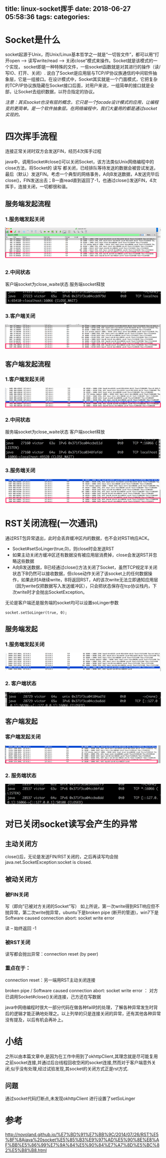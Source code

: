 title: linux-socket挥手
date: 2018-06-27 05:58:36
tags:
categories:
---
# Socket是什么

socket起源于Unix，而Unix/Linux基本哲学之一就是“一切皆文件”，都可以用“打开open –> 读写write/read –> 关闭close”模式来操作。Socket就是该模式的一个实现，        socket即是一种特殊的文件，一些socket函数就是对其进行的操作（读/写IO、打开、关闭）.     说白了Socket是应用层与TCP/IP协议族通信的中间软件抽象层，它是一组接口。在设计模式中，Socket其实就是一个门面模式，它把复杂的TCP/IP协议族隐藏在Socket接口后面，对用户来说，一组简单的接口就是全部，让Socket去组织数据，以符合指定的协议。

*注意：其实socket也没有层的概念，它只是一个facade设计模式的应用，让编程变的更简单。是一个软件抽象层。在网络编程中，我们大量用的都是通过socket实现的。*



# 四次挥手流程
连接正常关闭时双方会发送FIN，经历4次挥手过程

java中，调用Socket#close()可以关闭Socket，该方法类似Unix网络编程中的close方法，将Socket的 读写 都关闭，已经排队等待发送的数据会被尝试发送，最后（默认）发送FIN。考虑一个典型的网络事务，A向B发送数据，A发送完毕后close()，FIN发送出去；B一直read直到返回了-1，也通过close()发送FIN，4次挥手，连接关闭，一切都很和谐。


## 服务端发起流程

### 1.服务端发起关闭

![upload successful](/images/pasted-194.png)

### 2.中间状态
客户端socket为close_waite状态
服务端socket释放

![upload successful](/images/pasted-196.png)

### 3.客户端关闭

![upload successful](/images/pasted-195.png)

## 客户端发起流程

### 1.客户端发起关闭

![upload successful](/images/pasted-197.png)
### 2.中间状态
服务端socket为close_waite状态
客户端socket释放

![upload successful](/images/pasted-198.png)

### 3.服务端关闭

![upload successful](/images/pasted-199.png)

# RST关闭流程(一次通讯)
通过RST包异常退出，此时会丢弃缓冲区内的数据，也不会对RST响应ACK。

- Socket#setSoLinger(true,0)，则close时会发送RST
- 如果主动关闭方缓冲区还有数据没有被应用层消费掉，close会发送RST并忽略这些数据
- A向B发送数据，B已经通过close()方法关闭了Socket，虽然TCP规定半关闭状态下B仍然可以接收数据，但close动作关闭了该socket上的任何数据操作，如果此时A继续write，B将返回RST，A的该次write无法立即通知应用层（因为write仅把数据写入发送缓冲区），只会把状态保存在tcp协议栈内，下次write时才会抛出SocketException。

无论是客户端还是服务端的socket均可以设置soLinger参数
```
socket.setSoLinger(true, 0);
```

## 服务端发起
### 1.服务端发起关闭
![upload successful](/images/pasted-200.png)

### 2. 客户端状态

![upload successful](/images/pasted-201.png)

## 客户端发起
### 客户端发起关闭

![upload successful](/images/pasted-202.png)

### 2. 服务端状态

![upload successful](/images/pasted-203.png)

# 对已关闭socket读写会产生的异常
## 主动关闭方
close()后，无论是发送FIN/RST关闭的，之后再读写均会抛java.net.SocketException:socket is closed.

## 被动关闭方
### 被FIN关闭
写（即向”已被对方关闭的Socket”写） 
如上所说，第一次write得到RST响应但不抛异常，第二次write抛异常，ubuntu下是broken pipe (断开的管道)，win7下是Software caused connection abort: socket write error

读 – 始终返回 -1

### 被RST关闭
读写都会抛出异常：connection reset (by peer)

### 重点在于：
connection reset：另一端用RST主动关闭连接

broken pipe / Software caused connection abort: socket write error ： 对方已调用Socket#close()关闭连接，己方还在写数据

java中网络编程时很大一部分代码在做各种fail时的处理，了解各种异常发生时背后的逻辑才能正确地处理之。以上列举的只是连接关闭的异常，还有其他各种异常没有提及，以后有机会再补上。

# 小结
之所以由本篇文章中,是因为在工作中用到了okhttpClient,其理念就是尽可能复用之前socket连接,并通过后台线程回收空闲的socket连接,然而对于客户端意外关闭,似乎没有处理,经过试验发现,其socket的关闭方式正是rst方式.

## 问题
通过socket代码打断点,未发现okhttpClient 进行设置了setSoLinger


# 参考
http://novoland.github.io/%E7%BD%91%E7%BB%9C/2014/07/26/RST%E5%8F%8Ajava%20socket%E5%85%B3%E9%97%AD%E5%90%8E%E8%AF%BB%E5%86%99%E7%9A%84%E5%90%84%E7%A7%8D%E5%BC%82%E5%B8%B8.html
